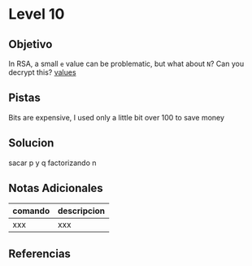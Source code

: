 # Level 10
## Objetivo
In RSA, a small `e` value can be problematic, but what about `N`? Can you decrypt this? [values](https://mercury.picoctf.net/static/38f30029ab93478310e906d3d084a4c1/values)
## Pistas
Bits are expensive, I used only a little bit over 100 to save money
## Solucion
sacar p y q factorizando n

## Notas Adicionales
|comando|descripcion|
|-------|-----------|
|xxx|xxx|
## Referencias